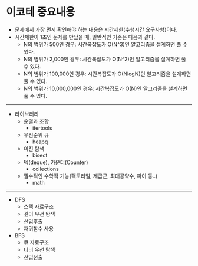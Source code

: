 # 이코테 중요내용

 - 문제에서 가장 먼저 확인해야 하는 내용은 시간제한(수행시간 요구사항)이다.
 - 시간제한이 1초인 문제를 만났을 때, 일반적인 기준은 다음과 같다.
   - N의 범위가 500인 경우: 시간복잡도가 O(N^3)인 알고리즘을 설계하면 풀 수 있다.
   - N의 범위가 2,000인 경우: 시간복잡도가 O(N^2)인 알고리즘을 설계하면 풀 수 있다.
   - N의 범위가 100,000인 경우: 시간복잡도가 O(NlogN)인 알고리즘을 설계하면 풀 수 있다.
   - N의 범위가 10,000,000인 경우: 시간복잡도가 O(N)인 알고리즘을 설계하면 풀 수 있다.
---
 - 라이브러리
   - 순열과 조합
     - itertools
   - 우선순위 큐
     - heapq
   - 이진 탐색
     - bisect
   - 덱(deque), 카운터(Counter)
     - collections
   - 필수적인 수학적 기능(팩토리얼, 제곱근, 최대공약수, 파이 등..)
     - math
---
 - DFS
   - 스택 자료구조
   - 깊이 우선 탐색
   - 선입후출
   - 재귀함수 사용
 - BFS
   - 큐 자료구조
   - 너비 우선 탐색
   - 선입선출